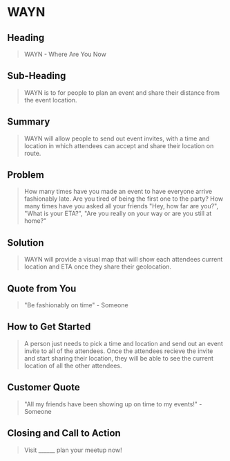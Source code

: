 # WAYN #

<!-- 
> This material was originally posted [here](http://www.quora.com/What-is-Amazons-approach-to-product-development-and-product-management). It is reproduced here for posterities sake.

There is an approach called "working backwards" that is widely used at Amazon. They work backwards from the customer, rather than starting with an idea for a product and trying to bolt customers onto it. While working backwards can be applied to any specific product decision, using this approach is especially important when developing new products or features.

For new initiatives a product manager typically starts by writing an internal press release announcing the finished product. The target audience for the press release is the new/updated product's customers, which can be retail customers or internal users of a tool or technology. Internal press releases are centered around the customer problem, how current solutions (internal or external) fail, and how the new product will blow away existing solutions.

If the benefits listed don't sound very interesting or exciting to customers, then perhaps they're not (and shouldn't be built). Instead, the product manager should keep iterating on the press release until they've come up with benefits that actually sound like benefits. Iterating on a press release is a lot less expensive than iterating on the product itself (and quicker!).

If the press release is more than a page and a half, it is probably too long. Keep it simple. 3-4 sentences for most paragraphs. Cut out the fat. Don't make it into a spec. You can accompany the press release with a FAQ that answers all of the other business or execution questions so the press release can stay focused on what the customer gets. My rule of thumb is that if the press release is hard to write, then the product is probably going to suck. Keep working at it until the outline for each paragraph flows. 

Oh, and I also like to write press-releases in what I call "Oprah-speak" for mainstream consumer products. Imagine you're sitting on Oprah's couch and have just explained the product to her, and then you listen as she explains it to her audience. That's "Oprah-speak", not "Geek-speak".

Once the project moves into development, the press release can be used as a touchstone; a guiding light. The product team can ask themselves, "Are we building what is in the press release?" If they find they're spending time building things that aren't in the press release (overbuilding), they need to ask themselves why. This keeps product development focused on achieving the customer benefits and not building extraneous stuff that takes longer to build, takes resources to maintain, and doesn't provide real customer benefit (at least not enough to warrant inclusion in the press release).
 -->
 
## Heading ##
  > WAYN - Where Are You Now

## Sub-Heading ##
  > WAYN is to for people to plan an event and share their distance from the event location.

## Summary ##
  > WAYN will allow people to send out event invites, with a time and location in which attendees can accept and share their location on route.

## Problem ##
  > How many times have you made an event to have everyone arrive fashionably late. Are you tired of being the first one to the party? How many times have you asked all your friends "Hey, how far are you?", "What is your ETA?", "Are you really on your way or are you still at home?"

## Solution ##
  > WAYN will provide a visual map that will show each attendees current location and ETA once they share their geolocation. 

## Quote from You ##
  > "Be fashionably on time" - Someone

## How to Get Started ##
  > A person just needs to pick a time and location and send out an event invite to all of the attendees. Once the attendees recieve the invite and start sharing their location, they will be able to see the current location of all the other attendees.

## Customer Quote ##
  > "All my friends have been showing up on time to my events!" - Someone

## Closing and Call to Action ##
  > Visit ______ plan your meetup now!
